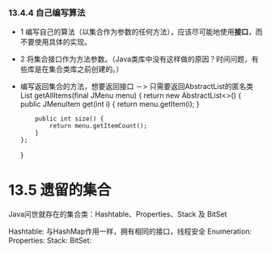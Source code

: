 
### 13.4.4 自己编写算法
  * 1 编写自己的算法（以集合作为参数的任何方法），应该尽可能地使用**接口**，而不要使用具体的实现。
  * 2 将集合接口作为方法参数。（Java类库中没有这样做的原因？时间问题，有些库是在集合类库之前创建的。）
  * 编写返回集合的方法，想要返回接口 －> 只需要返回AbstractList的匿名类
    List<JMenuItem> getAllItems(final JMenu menu) {
        return new AbstractList<>() {
            public JMenuItem get(int i) {
                return menu.getItem(i);
            }

            public int size() {
                return menu.getItemCount();
            }
        };
    }

# 13.5 遗留的集合
  Java问世就存在的集合类：Hashtable、Properties、Stack 及 BitSet

  Hashtable: 与HashMap作用一样，拥有相同的接口，线程安全
  Enumeration: 
  Properties: 
  Stack: 
  BitSet: 